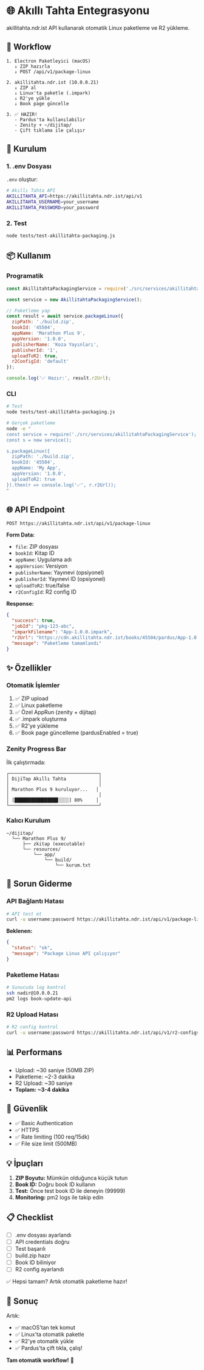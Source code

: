 # 🌐 Akıllı Tahta Entegrasyonu

akillitahta.ndr.ist API kullanarak otomatik Linux paketleme ve R2 yükleme.

## 🎯 Workflow

```
1. Electron Paketleyici (macOS)
   ↓ ZIP hazırla
   ↓ POST /api/v1/package-linux
   
2. akillitahta.ndr.ist (10.0.0.21)
   ↓ ZIP al
   ↓ Linux'ta paketle (.impark)
   ↓ R2'ye yükle
   ↓ Book page güncelle
   
3. ✅ HAZIR!
   - Pardus'ta kullanılabilir
   - Zenity + ~/dijitap/
   - Çift tıklama ile çalışır
```

## 🔧 Kurulum

### 1. .env Dosyası

`.env` oluştur:

```bash
# Akıllı Tahta API
AKILLITAHTA_API=https://akillitahta.ndr.ist/api/v1
AKILLITAHTA_USERNAME=your_username
AKILLITAHTA_PASSWORD=your_password
```

### 2. Test

```bash
node tests/test-akillitahta-packaging.js
```

## 📦 Kullanım

### Programatik

```javascript
const AkillitahtaPackagingService = require('./src/services/akillitahtaPackagingService');

const service = new AkillitahtaPackagingService();

// Paketleme yap
const result = await service.packageLinux({
  zipPath: './build.zip',
  bookId: '45504',
  appName: 'Marathon Plus 9',
  appVersion: '1.0.0',
  publisherName: 'Koza Yayınları',
  publisherId: '1',
  uploadToR2: true,
  r2ConfigId: 'default'
});

console.log('✅ Hazır:', result.r2Url);
```

### CLI

```bash
# Test
node tests/test-akillitahta-packaging.js

# Gerçek paketleme
node -e "
const service = require('./src/services/akillitahtaPackagingService');
const s = new service();

s.packageLinux({
  zipPath: './build.zip',
  bookId: '45504',
  appName: 'My App',
  appVersion: '1.0.0',
  uploadToR2: true
}).then(r => console.log('✅', r.r2Url));
"
```

## 🌐 API Endpoint

```
POST https://akillitahta.ndr.ist/api/v1/package-linux
```

**Form Data:**
- `file`: ZIP dosyası
- `bookId`: Kitap ID
- `appName`: Uygulama adı
- `appVersion`: Versiyon
- `publisherName`: Yayınevi (opsiyonel)
- `publisherId`: Yayınevi ID (opsiyonel)
- `uploadToR2`: true/false
- `r2ConfigId`: R2 config ID

**Response:**
```json
{
  "success": true,
  "jobId": "pkg-123-abc",
  "imparkFilename": "App-1.0.0.impark",
  "r2Url": "https://cdn.akillitahta.ndr.ist/books/45504/pardus/App-1.0.0.impark",
  "message": "Paketleme tamamlandı"
}
```

## ✨ Özellikler

### Otomatik İşlemler

1. ✅ ZIP upload
2. ✅ Linux paketleme
3. ✅ Özel AppRun (zenity + dijitap)
4. ✅ .impark oluşturma
5. ✅ R2'ye yükleme
6. ✅ Book page güncelleme (pardusEnabled = true)

### Zenity Progress Bar

İlk çalıştırmada:
```
┌─────────────────────────────────┐
│ DijiTap Akıllı Tahta            │
│                                 │
│ Marathon Plus 9 kuruluyor...   │
│                                 │
│ [████████████████░░░░] 80%     │
└─────────────────────────────────┘
```

### Kalıcı Kurulum

```
~/dijitap/
  └── Marathon Plus 9/
      ├── zkitap (executable)
      └── resources/
          └── app/
              └── build/
                  └── kurum.txt
```

## 🐛 Sorun Giderme

### API Bağlantı Hatası

```bash
# API test et
curl -u username:password https://akillitahta.ndr.ist/api/v1/package-linux/test
```

**Beklenen:**
```json
{
  "status": "ok",
  "message": "Package Linux API çalışıyor"
}
```

### Paketleme Hatası

```bash
# Sunucuda log kontrol
ssh nadir@10.0.0.21
pm2 logs book-update-api
```

### R2 Upload Hatası

```bash
# R2 config kontrol
curl -u username:password https://akillitahta.ndr.ist/api/v1/r2-configs
```

## 📊 Performans

- Upload: ~30 saniye (50MB ZIP)
- Paketleme: ~2-3 dakika
- R2 Upload: ~30 saniye
- **Toplam: ~3-4 dakika**

## 🔐 Güvenlik

- ✅ Basic Authentication
- ✅ HTTPS
- ✅ Rate limiting (100 req/15dk)
- ✅ File size limit (500MB)

## 💡 İpuçları

1. **ZIP Boyutu:** Mümkün olduğunca küçük tutun
2. **Book ID:** Doğru book ID kullanın
3. **Test:** Önce test book ID ile deneyin (99999)
4. **Monitoring:** pm2 logs ile takip edin

## 📋 Checklist

- [ ] .env dosyası ayarlandı
- [ ] API credentials doğru
- [ ] Test başarılı
- [ ] build.zip hazır
- [ ] Book ID biliniyor
- [ ] R2 config ayarlandı

✅ Hepsi tamam? Artık otomatik paketleme hazır!

## 🎉 Sonuç

Artık:
- ✅ macOS'tan tek komut
- ✅ Linux'ta otomatik paketle
- ✅ R2'ye otomatik yükle
- ✅ Pardus'ta çift tıkla, çalış!

**Tam otomatik workflow!** 🚀
